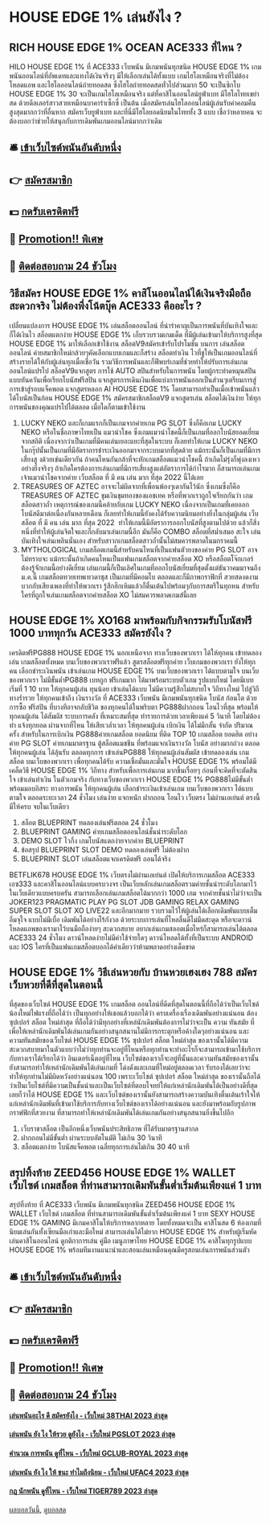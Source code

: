 # HOUSE EDGE 1% เล่นยังไง ?
## RICH HOUSE EDGE 1% OCEAN ACE333 ที่ไหน ?
HILO HOUSE EDGE 1% ที่ ACE333 เว็บพนัน มีเกมพนันทุกชนิด HOUSE EDGE 1% เกมพนันออนไลน์ที่อัพเดทและแทงได้เงินจริงๆ มีให้เลือกเล่นได้ทั้งแบบ เกมไฮโลเหมือนจริงที่ไม่ต้องโหลดแอพ และไฮโลออนไลน์ถ่ายทอดสด ซึ่งไฮโลถ่ายทอดสดทั่วไปส่วนมาก 50 จะเป็นซิกโบ HOUSE EDGE 1% 30 จะเป็นเกมไฮโลเหมือนจริง
แต่ที่คาสิโนออนไลน์ยูฟ่าเบท มีไฮโลไทยเขย่าสด ด้วยดีลเลอร์สาวสวยเหมือนบาคาร่าเซ็กซี่ เป็นต้น เมื่อสมัครเล่นไฮโลออนไลน์ผู้เล่นรับค่าคอมคืนสูงสุดมากกว่าที่อื่นหาก สมัครเว็บยูฟ่าเบท และที่นี่มีไฮโลยอดนิยมในไทยทั้ง 3 แบบ เชื่อว่าหลายคน จะต้องบอกว่าช่วยให้สนุกกับการเดิมพันเกมออนไลน์มากกว่าเดิม

## 🛎 [เข้าเว็บไซต์พนันอันดับหนึ่ง](https://bit.ly/3SdLNi2)
## 👉 [สมัครสมาชิก](https://bit.ly/3SdLNi2)
## 💵 [กดรับเครดิตฟรี](https://bit.ly/3dyRKHj)
## 👑 [Promotion!! พิเศษ](https://bit.ly/3dyRKHj)
## 📱 [ติดต่อสอบถาม 24 ชัวโมง](https://bit.ly/3dyRKHj)

## วิธีสมัคร HOUSE EDGE 1% คาสิโนออนไลน์ได้เงินจริงมือถือ สะดวกจริง ไม่ต้องพึ่งโน้ตบุ๊ค ACE333 คืออะไร ?
เปลี่ยนแปลงการ HOUSE EDGE 1% เล่นสล็อตออนไลน์ ที่น่ารำคาญเป็นการพนันที่บันเทิงใจและก็ได้เงินไว สล็อตแตกง่าย HOUSE EDGE 1% เก็บรวบรวมเกมเด็ด ที่มีผู้เล่นเข้ามาให้บริการสูงที่สุด HOUSE EDGE 1% มาให้เลือกเข้าใช้งาน สล็อตV9สมัครเข้ารับโปรโมชั่น บนการ เล่นสล็อตออนไลน์ ค่ายสมาชิกใหม่กล้วยๆคัดเลือกแบบเกมและก็สร้าง สล็อตทำเงิน ไวที่ชูให้เป็นเกมออนไลน์ที่สร้างรายได้ให้กับผู้เล่นทุกเมื่อเชื่อวัน รวมวิธีการพนันและก็ฟีพบร์เกมที่ช่วยทำให้ปรับการเล่นเกมออนไลน์แปรไป สล็อตV9แจกสูตร การใช้ AUTO สปินสำหรับในการพนัน โดยผู้กระทำดหมุนสปินแบบทันควันเพื่อเรียกโบนัสฟรีสปิน แจกสูตรการเดินเงินเพื่อแบ่งการพนันออกเป็นส่วนๆเตรียมการสู่การเข้าสู่รอบแจ็คพอต แจกสูตรหลอก AI HOUSE EDGE 1% โดยสามารถทำเป็นเมื่อเข้าพนันแล้วได้โบนัสเป็นก้อน HOUSE EDGE 1% สมัครสมาชิกสล็อตV9 แจกสูตรเล่น สล็อตได้เงินง่าย ให้ทุกการพนันของคุณแปรไปได้ตลอด เมื่อใดก็ตามเข้าใช้งาน
1. LUCKY NEKO และก็เกมแรกก็เป็นเกมจากค่ายเกม PG SLOT ซึ่งก็คือเกม LUCKY NEKO หรือในชื่อภาษาไทยเป็น แมวนำโชค ซึ่งเกมแมวนำโชคนี้ก็เป็นเกมที่ออกโบนัสยอดเยี่ยม จากสถิติ เนื่องจากว่าเป็นเกมที่มีคนเล่นเยอะแยะที่สุดในระบบ ก็เลยทำให้เกม LUCKY NEKO ในกรุ๊ปนั้นเป็นเกมที่มีอัตราการชำระเงินออกมาจากระบบมากที่สุดด้วย แม้กระนั้นก็เป็นเกมที่มีการเสี่ยงสู งด้วยเช่นเดียวกัน ถ้าคนไหนกันกล้าที่จะทักเกมสล็อตแมวนำโชคนี้ ถ้าเกิดไม่รุ่งก็พุ่งลงเหวอย่างยิ่งจริงๆ ถ้าเกิดใครต้องการเล่นเกมที่มีการเสี่ยงสูงแต่อัตราการได้กำไรมาก ก็สามารถเล่นเกม เจ้าแมวนำโชคจากค่าย เว็บสล็อต ที่ มี คน เล่น มาก ที่สุด 2022 นี้ได้เลย
2. TREASURES OF AZTEC อาจจะไม่ผิดจากที่เพื่อนพ้องๆเดากันไว้นัก ซึ่งเกมซึ่งก็คือ TREASURES OF AZTEC ขุมเงินขุมทองของแอชเทค หรือที่พวกเราถูกใจเรียกกันว่า เกมสล็อตสาวถ้ำ เหตุการณ์ของเกมนี้คล้ายกับเกม LUCKY NEKO เนื่องจากเป็นเกมที่เคยออกโบนัสดีมาต่อเนื่องกันหลายเดือน ก็เลยทำให้เกมนี้ยังคงได้รับความนิยมอย่างยิ่งในกลุ่มผู้เล่น เว็บสล็อต ที่ มี คน เล่น มาก ที่สุด 2022  ทำให้เกมนี้มีอัตราการออกโบนัสที่สูงตามไปด้วย แล้วก็สิ่งหนึ่งที่ทำให้ผู้เล่นจิตใจและก็กลับมาเล่นเกมนี้อีก มันก็คือ COMBO สล็อตที่สม่ำเสมอ สะใจ เล่นบันเทิงใจเล่นเพลินนั่นเอง สำหรับสาวกเกมสล็อตสาวถ้ำนั้นไม่สมควรพลาดในมกราคมนี้
3. MYTHOLOGICAL เกมสล็อตเกมนี้สำหรับคนไหนที่เป็นแฟนตัวยงของค่าย PG SLOT อาจไม่ทราบจะ แม้กระนั้นถ้าเกิดคนไหนเป็นแฟนเกมสล็อตจากค่ายสล็อต XO หรือสล็อตโจ๊กเกอร์ ต้องรู้จักเกมนี้อย่างดีเยี่ยม เล่นเกมนี้ก็เป็นเลิศในเกมที่ออกโบนัสเยี่ยมที่สุดตั้งแต่ธันวาคมมาจนถึงม.ค.นี้ เกมสล็อตทวยเทพเทวดาซุส เป็นเกมที่มีคอมโบ ตลอดและก็มีภาพกราฟิกที่ สวยสดงดงาม บวกกับเสียงเพลงที่ทำให้พวกเรา รู้สึกฮึกเหิมแล้วก็ตื่นเต้นไปพร้อมๆกับการสตรีในทุกหน สำหรับใครที่ถูกใจเล่นเกมสล็อตจากค่ายสล็อต XO ไม่สมควรพลาดเกมส์นี้เลย

## HOUSE EDGE 1% XO168 มาพร้อมกับกิจกรรมรับโบนัสฟรี 1000 บาททุกวัน ACE333 สมัครยังไง ?
เครดิตฟรีPG888 HOUSE EDGE 1% นอกเหนือจาก ทางเว็บของพวกเรา ได้ให้ทุกคน เข้าทดลองเล่น เกมสล็อตทั้งหมด บนเว็บของพวกเราฟรีแล้ว สูตรสล็อตฟรีทุกค่าย เว็บเกมของพวกเรา ยังให้ทุกคน เลือกชำระเงินพนัน เข้าเล่นเกม HOUSE EDGE 1% บนเว็บของพวกเรา ได้แบบตามใจ บนเว็บของพวกเรา ไม่มีขั้นต่ำPG888 เบทถูก ฟรีเกมมาก ได้มาพร้อมระบบตัวเกม รูปแบบใหม่ โดยมีเบทเริ่มที่ 1 10 บาท ให้ทุกคนผู้เล่น ทุนน้อย เข้าเล่นได้แบบ ไม่มีความรู้สึกไม่สบายใจ วิถีทางใหม่ ไปสู่วิถีทางร่ำรวย ให้ทุกคนเข้าถึง เงินรางวัล ที่ ACE333 เว็บพนัน มีเกมพนันทุกชนิด โบนัส ก้อนโต ด้วยการซื้อ ฟรีสปิน ที่บางทีอาจกลับชีวิต ของทุกคนได้ในพริบตา PG888ฝากถอน โอนไวที่สุด พร้อมให้ทุกคนผู้เล่น ได้สัมผัส ระบบการคลัง ที่เหมาะสมที่สุด ทำรายการด้วยเวลาเพียงแค่ 5 วินาที โดยไม่ต้องทำ แจ้งทุกยอด ผ่านจากที่ไหน ให้เสียเวล่ำเวลา ให้ทุกคนผู้เล่น เบิกเงิน ได้ไม่มีกลั้น จำกัด ปริมาณครั้ง สำหรับในการเบิกเงิน
PG888ค่ายเกมสล็อต ยอดนิยม ที่ติด TOP 10 เกมสล็อต ยอดฮิต อย่างค่าย PG SLOT ค่ายเกมมาตรฐาน ตู้สล็อตแมชชีน ที่พร้อมแจกเงินรางวัล โบนัส อย่างมากถ่วง ตลอด ให้ทุกคนผู้เล่น ได้ลุ้นรับ ตลอดทุกการ เข้าเล่นPG888 ให้ทุกคนผู้เล่นสัมผัส เข้าทดลองเล่น เกมสล็อต บนเว็บของพวกเรา เพื่อทุกคนได้รับ ความเชื่อมั่นและมั่นใจ HOUSE EDGE 1% พร้อมได้มี เคล็ดวิธี HOUSE EDGE 1% วิถีทาง สำหรับเพื่อการเล่นเกม มากขึ้นเรื่อยๆ ก่อนที่จะคิดที่จะตัดสินใจ เข้าเล่นทำเงิน ในตัวเกมจริง กับทางเว็บของพวกเรา HOUSE EDGE 1% PG888ไม่มีขั้นต่ำ พร้อมมอบอิสระ ทางการพนัน ให้ทุกคนผู้เล่น เลือกชำระเงินเข้าเล่นเกม บนเว็บของพวกเรา ได้แบบตามใจ ตลอดระยะเวลา 24 ชั่วโมง เล่นง่าย แจกหนัก ฝากถอน โอนไว เว็บตรง ไม่ผ่านเอเย่นต์ ตรงนี้ มีให้ครบ จบในเว็บเดียว
1. สล็อต BLUEPRINT ทดลองเล่นฟรีตลอด 24 ชั่วโมง
2. BLUEPRINT GAMING ค่ายเกมสล็อตออนไลน์ชั้นนำระดับโลก
3. DEMO SLOT ไวกิ้ง เกมโบนัสแตกง่ายจากค่าย BLUEPRINT
4. ข้อสรุป BLUEPRINT SLOT DEMO ทดลองเล่นฟรี ไม่ต้องฝาก
5. BLUEPRINT SLOT เล่นสล็อตแจกเครดิตฟรี ถอนได้จริง

BETFLIK678 HOUSE EDGE 1% เว็บตรงไม่ผ่านเอเย่นต์ เปิดให้บริการเกมสล็อต ACE333 เอซ333 และคาสิโนออนไลน์แบบครบวงจร เป็นเว็บหลักเล่นเกมสล็อตรวมค่ายชั้นนำระดับโลกมาไว้ในเว็บเดียวแบบครบครัน สามารถเลือกเล่นเกมสล็อตได้มากกว่า 1000 เกม จากค่ายชั้นนำไม่ว่าจะเป็น JOKER123 PRAGMATIC PLAY PG SLOT JDB GAMING RELAX GAMING SUPER SLOT SLOT XO LIVE22 และอีกมากมาย รวบรวมไว้ให้ผู้เล่นได้เลือกเดิมพันแบบเต็มอิ่มจุใจ แบบไม่มีเบื่อ เดิมพันได้อย่างไร้กังวล ด้วยระบบการเล่นที่ไหลลื่นดีไม่มีดสะดุด หรือจะดาวน์โหลดแอพของเรามาไว้บนมือถือง่ายๆ สะดวกสบาย อยากเล่นเกมสลอตเมื่อไหร่ก็สามารถเล่นได้ตลอด ACE333 24 ชั่วโมง ดาวน์โหลดง่ายไม่มีค่าใช้จ่ายใดๆ ดาวน์โหลดได้ทั้งที่เป็นระบบ ANDROID และ IOS ใครที่เป็นแฟนเกมสล็อตบอกได้คำเดียวว่าห้ามพลาดอย่างเด็ดขาด

## HOUSE EDGE 1% วิธีเล่นหวยกับ บ้านหวยเฮงเฮง 788 สมัครเว็บหวยที่ดีที่สุดในตอนนี้
ที่สุดของเว็บไซต์ HOUSE EDGE 1% เกมสล็อต ออนไลน์ที่ดีดที่สุดในตอนนี้ที่ถือได้ว่าเป็นเว็บไซต์น้องใหม่ไฟแรงที่ถือได้ว่า เป็นทุกอย่างให้เธอแล้วบอกได้ว่า ครบเครื่องเรื่องเดิมพันอย่างแน่นอน ต้อง  ซุปเปอร์ สล็อต ใหม่ล่าสุด ที่ถือได้ว่ามีทุกอย่างที่เหล่นักเดิมพันต้องการไม่ว่าจะเป็น ความ ทันสมัย ที่เพื่อให้เหล่านักเดิมพันได้เล่นเกมกันอย่างสนุกสนานไม่มีการกระตุกหรือค้างใดๆอย่างแน่นอน และความทันสมัยของเว็บไซต์ HOUSE EDGE 1% ซุปเปอร์ สล็อต ใหม่ล่าสุด ของเรานั้นได้มีความสะดวกสบายมาในตัวแบบว่าไม่ว่าทุกท่านจะอยู่ที่ไหนหรือทุกท่านจะทำอะไรก็จะสามารถเข้ามาใช้บริการกับทางเราได้เรียกได้ว่า อินเตอร์เน็ตอยู่ที่ไหน เว็บไซต์ของเราก็จะอยู่ที่นั้นและความทันสมัยของเรานั้นยังสามารถทำให้เหล่านักเดิมพันได้เล่นเกมที่ โด่งดังและเกมที่ใหม่อยู่ตลอดเวลา รับรองได้เลยว่าจะทำให้ทุกท่านไม่มีผิดหวังอย่างแน่นอน 100 เพราะเว็บไซต์ ซุปเปอร์ สล็อต ใหม่ล่าสุด ของเรานั้นถือได้ว่าเป็นเว็บไซต์ที่มีความเป็นชั้นนำและเป็นเว็บไซต์ที่ตอบโจทย์ให้แก่เหล่านักเดิมพันได้เป็นอย่างดีที่สุดเลยก็ว่าได้ HOUSE EDGE 1% และเว็บไซต์ของเรานั้นยังสามารถสร้างความบันเทิงตื่นเต้นเร้าใจให้แก่เหล่านักเดิมพันที่เข้ามาใช้บริการกับทางเว็บไซต์ของเราได้อย่างแน่นอน และยังมาพร้อมกับรูปภาพกราฟฟิกที่สวยงาม ที่สามารถทำให้เหล่านักเดิมพันได้เล่นเกมกันอย่างสนุกสนานยิ่งขึ้นไปอีก
1. เว็บราชาสล็อต เป็นอีกหนึ่งเว็บพนันประสิทธิภาพ ที่ได้รับมาตรฐานสากล
2. ฝากถอนไม่มีขั้นต่ำ ผ่านระบบอัตโนมัติ ไม่เกิน 30 วินาที
3. สล็อตแตกง่าย โบนัสแจ็คพอต เฉลี่ยทุกการเล่นไม่เกิน 30 40 นาที

## สรุปทิ้งท้าย ZEED456 HOUSE EDGE 1% WALLET เว็บไซต์ เกมสล็อต ที่ท่านสามารถเดิมพันขั้นต่ำเริ่มต้นเพียงแค่ 1 บาท
สรุปทิ้งท้าย ที่ ACE333 เว็บพนัน มีเกมพนันทุกชนิด ZEED456 HOUSE EDGE 1% WALLET เว็บไซต์ เกมสล็อต ที่ท่านสามารถเดิมพันขั้นต่ำเริ่มต้นเพียงแค่ 1 บาท SEXY HOUSE EDGE 1% GAMING มีเกมคาสิโนให้บริการหลากหลาย โดยทั้งหมดจะเป็น คาสิโนสด 6 ห้องเกมที่นิยมเล่นกันทั้งเซียนมือเก๋าและมือใหม่ สามารถเล่นได้ไม่ยาก HOUSE EDGE 1% สำหรับผู้เริ่มหัดเล่นคาสิโนออนไลน์ ดูกติกาการเล่น คู่มือ เมนูภาษาไทย HOUSE EDGE 1% คาสิโนทุกรูปแบบ HOUSE EDGE 1% พร้อมทีมงานแนะนำและสอนเล่นเหมือนคุณมีครูสอนเล่นการพนันส่วนตัว

## 🛎 [เข้าเว็บไซต์พนันอันดับหนึ่ง](https://bit.ly/3SdLNi2)
## 👉 [สมัครสมาชิก](https://bit.ly/3SdLNi2)
## 💵 [กดรับเครดิตฟรี](https://bit.ly/3dyRKHj)
## 👑 [Promotion!! พิเศษ](https://bit.ly/3dyRKHj)
## 📱 [ติดต่อสอบถาม 24 ชัวโมง](https://bit.ly/3dyRKHj)

#### [เล่นพนันอะไร ดี สมัครยังไง - เว็บใหม่ 38THAI 2023 ล่าสุด](https://atom.io/themes/เล่นพนันอะไร%20ดี%20สมัครยังไง%20-%20เว็บใหม่%2038thai%202023%20ล่าสุด)
#### [เล่นพนัน ยัง ไง ให้รวย ดูยังไง - เว็บใหม่ PGSLOT 2023 ล่าสุด](https://atom.io/themes/เล่นพนัน%20ยัง%20ไง%20ให้รวย%20ดูยังไง%20-%20เว็บใหม่%20pgslot%202023%20ล่าสุด)
#### [คำนวณ การพนัน ดูที่ไหน - เว็บใหม่ GCLUB-ROYAL 2023 ล่าสุด](https://atom.io/themes/คำนวณ%20การพนัน%20ดูที่ไหน%20-%20เว็บใหม่%20gclub-royal%202023%20ล่าสุด)
#### [เล่นพนัน ยัง ไง ให้ ชนะ ทำไมถึงนิยม - เว็บใหม่ UFAC4 2023 ล่าสุด](https://atom.io/themes/เล่นพนัน%20ยัง%20ไง%20ให้%20ชนะ%20ทำไมถึงนิยม%20-%20เว็บใหม่%20ufac4%202023%20ล่าสุด)
#### [กฎ นักพนัน ดูที่ไหน - เว็บใหม่ TIGER789 2023 ล่าสุด](https://atom.io/themes/กฎ%20นักพนัน%20ดูที่ไหน%20-%20เว็บใหม่%20tiger789%202023%20ล่าสุด)

[ผลบอลวันนี้](https://siamsport.tv "ผลบอลวันนี้"), [ดูบอลสด](https://siamsport.tv/ดูบอลสด "ดูบอลสด")